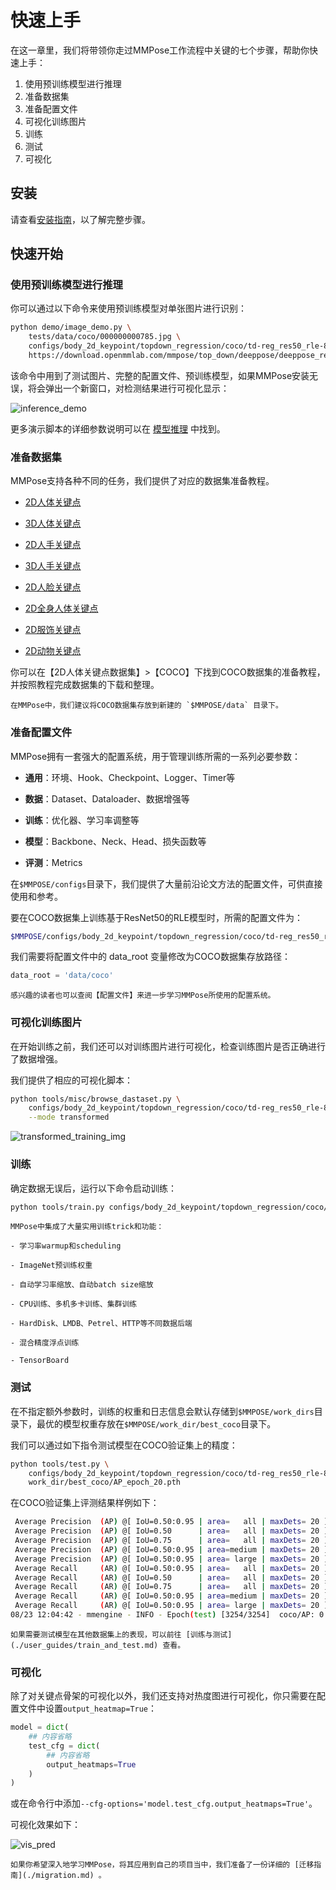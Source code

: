 # 快速上手

在这一章里，我们将带领你走过MMPose工作流程中关键的七个步骤，帮助你快速上手：

1. 使用预训练模型进行推理
2. 准备数据集
3. 准备配置文件
4. 可视化训练图片
5. 训练
6. 测试
7. 可视化

## 安装

请查看[安装指南](./installation.md)，以了解完整步骤。

## 快速开始

### 使用预训练模型进行推理

你可以通过以下命令来使用预训练模型对单张图片进行识别：

```Bash
python demo/image_demo.py \
    tests/data/coco/000000000785.jpg \
    configs/body_2d_keypoint/topdown_regression/coco/td-reg_res50_rle-8xb64-210e_coco-256x192.py\
    https://download.openmmlab.com/mmpose/top_down/deeppose/deeppose_res50_coco_256x192_rle-2ea9bb4a_20220616.pth
```

该命令中用到了测试图片、完整的配置文件、预训练模型，如果MMPose安装无误，将会弹出一个新窗口，对检测结果进行可视化显示：

![inference_demo](https://user-images.githubusercontent.com/13503330/187112344-0c5062f2-689c-445c-a259-d5d4311e2497.png)

更多演示脚本的详细参数说明可以在 [模型推理](./user_guides/inference.md) 中找到。

### 准备数据集

MMPose支持各种不同的任务，我们提供了对应的数据集准备教程。

- [2D人体关键点](./dataset_zoo/2d_body_keypoint.md)

- [3D人体关键点](./dataset_zoo/3d_body_keypoint.md)

- [2D人手关键点](./dataset_zoo/2d_hand_keypoint.md)

- [3D人手关键点](./dataset_zoo/3d_hand_keypoint.md)

- [2D人脸关键点](./dataset_zoo/2d_face_keypoint.md)

- [2D全身人体关键点](./dataset_zoo/2d_wholebody_keypoint.md)

- [2D服饰关键点](./dataset_zoo/2d_fashion_landmark.md)

- [2D动物关键点](./dataset_zoo/2d_animal_keypoint.md)

你可以在【2D人体关键点数据集】>【COCO】下找到COCO数据集的准备教程，并按照教程完成数据集的下载和整理。

```{note}
在MMPose中，我们建议将COCO数据集存放到新建的 `$MMPOSE/data` 目录下。
```

### 准备配置文件

MMPose拥有一套强大的配置系统，用于管理训练所需的一系列必要参数：

- **通用**：环境、Hook、Checkpoint、Logger、Timer等

- **数据**：Dataset、Dataloader、数据增强等

- **训练**：优化器、学习率调整等

- **模型**：Backbone、Neck、Head、损失函数等

- **评测**：Metrics

在`$MMPOSE/configs`目录下，我们提供了大量前沿论文方法的配置文件，可供直接使用和参考。

要在COCO数据集上训练基于ResNet50的RLE模型时，所需的配置文件为：

```Bash
$MMPOSE/configs/body_2d_keypoint/topdown_regression/coco/td-reg_res50_rle-8xb64-210e_coco-256x192.py
```

我们需要将配置文件中的 data_root 变量修改为COCO数据集存放路径：

```Python
data_root = 'data/coco'
```

```{note}
感兴趣的读者也可以查阅【配置文件】来进一步学习MMPose所使用的配置系统。
```

### 可视化训练图片

在开始训练之前，我们还可以对训练图片进行可视化，检查训练图片是否正确进行了数据增强。

我们提供了相应的可视化脚本：

```Bash
python tools/misc/browse_dastaset.py \
    configs/body_2d_keypoint/topdown_regression/coco/td-reg_res50_rle-8xb64-210e_coco-256x192.py \
    --mode transformed
```

![transformed_training_img](https://user-images.githubusercontent.com/13503330/187112376-e604edcb-46cc-4995-807b-e8f204f991b0.png)

### 训练

确定数据无误后，运行以下命令启动训练：

```Bash
python tools/train.py configs/body_2d_keypoint/topdown_regression/coco/td-reg_res50_rle-8xb64-210e_coco-256x192.py
```

```{note}
MMPose中集成了大量实用训练trick和功能：

- 学习率warmup和scheduling

- ImageNet预训练权重

- 自动学习率缩放、自动batch size缩放

- CPU训练、多机多卡训练、集群训练

- HardDisk、LMDB、Petrel、HTTP等不同数据后端

- 混合精度浮点训练

- TensorBoard
```

### 测试

在不指定额外参数时，训练的权重和日志信息会默认存储到`$MMPOSE/work_dirs`目录下，最优的模型权重存放在`$MMPOSE/work_dir/best_coco`目录下。

我们可以通过如下指令测试模型在COCO验证集上的精度：

```Bash
python tools/test.py \
    configs/body_2d_keypoint/topdown_regression/coco/td-reg_res50_rle-8xb64-210e_coco-256x192.py \
    work_dir/best_coco/AP_epoch_20.pth
```

在COCO验证集上评测结果样例如下：

```Bash
 Average Precision  (AP) @[ IoU=0.50:0.95 | area=   all | maxDets= 20 ] =  0.704
 Average Precision  (AP) @[ IoU=0.50      | area=   all | maxDets= 20 ] =  0.883
 Average Precision  (AP) @[ IoU=0.75      | area=   all | maxDets= 20 ] =  0.777
 Average Precision  (AP) @[ IoU=0.50:0.95 | area=medium | maxDets= 20 ] =  0.667
 Average Precision  (AP) @[ IoU=0.50:0.95 | area= large | maxDets= 20 ] =  0.769
 Average Recall     (AR) @[ IoU=0.50:0.95 | area=   all | maxDets= 20 ] =  0.751
 Average Recall     (AR) @[ IoU=0.50      | area=   all | maxDets= 20 ] =  0.920
 Average Recall     (AR) @[ IoU=0.75      | area=   all | maxDets= 20 ] =  0.815
 Average Recall     (AR) @[ IoU=0.50:0.95 | area=medium | maxDets= 20 ] =  0.709
 Average Recall     (AR) @[ IoU=0.50:0.95 | area= large | maxDets= 20 ] =  0.811
08/23 12:04:42 - mmengine - INFO - Epoch(test) [3254/3254]  coco/AP: 0.704168  coco/AP .5: 0.883134  coco/AP .75: 0.777015  coco/AP (M): 0.667207  coco/AP (L): 0.768644  coco/AR: 0.750913  coco/AR .5: 0.919710  coco/AR .75: 0.815334  coco/AR (M): 0.709232  coco/AR (L): 0.811334
```

```{note}
如果需要测试模型在其他数据集上的表现，可以前往 [训练与测试](./user_guides/train_and_test.md) 查看。
```

### 可视化

除了对关键点骨架的可视化以外，我们还支持对热度图进行可视化，你只需要在配置文件中设置`output_heatmap=True`：

```Python
model = dict(
    ## 内容省略
    test_cfg = dict(
        ## 内容省略
        output_heatmaps=True
    )
)
```

或在命令行中添加`--cfg-options='model.test_cfg.output_heatmaps=True'`。

可视化效果如下：

![vis_pred](https://user-images.githubusercontent.com/26127467/187578902-30ef7bb0-9a93-4e03-bae0-02aeccf7f689.jpg)

```{note}
如果你希望深入地学习MMPose，将其应用到自己的项目当中，我们准备了一份详细的 [迁移指南](./migration.md) 。
```
